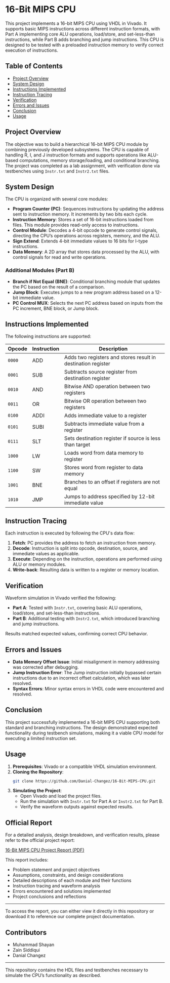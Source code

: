 # 16-Bit MIPS CPU

This project implements a 16-bit MIPS CPU using VHDL in Vivado. It supports basic MIPS instructions across different instruction formats, with Part A implementing core ALU operations, load/store, and set-less-than instructions, while Part B adds branching and jump instructions. This CPU is designed to be tested with a preloaded instruction memory to verify correct execution of instructions.

## Table of Contents
- [Project Overview](#project-overview)
- [System Design](#system-design)
- [Instructions Implemented](#instructions-implemented)
- [Instruction Tracing](#instruction-tracing)
- [Verification](#verification)
- [Errors and Issues](#errors-and-issues)
- [Conclusion](#conclusion)
- [Usage](#usage)

## Project Overview

The objective was to build a hierarchical 16-bit MIPS CPU module by combining previously developed subsystems. The CPU is capable of handling R, I, and J instruction formats and supports operations like ALU-based computations, memory storage/loading, and conditional branching. The project was completed as a lab assignment, with verification done via testbenches using `Instr.txt` and `Instr2.txt` files.

## System Design

The CPU is organized with several core modules:

- **Program Counter (PC)**: Sequences instructions by updating the address sent to instruction memory. It increments by two bits each cycle.
- **Instruction Memory**: Stores a set of 16-bit instructions loaded from files. This module provides read-only access to instructions.
- **Control Module**: Decodes a 4-bit opcode to generate control signals, directing the CPU’s operations across registers, memory, and the ALU.
- **Sign Extend**: Extends 4-bit immediate values to 16 bits for I-type instructions.
- **Data Memory**: A 2D array that stores data processed by the ALU, with control signals for read and write operations.

### Additional Modules (Part B)
- **Branch if Not Equal (BNE)**: Conditional branching module that updates the PC based on the result of a comparison.
- **Jump Block**: Executes jumps to a new program address based on a 12-bit immediate value.
- **PC Control MUX**: Selects the next PC address based on inputs from the PC increment, BNE block, or Jump block.

## Instructions Implemented

The following instructions are supported:

| Opcode | Instruction | Description |
|--------|-------------|-------------|
| `0000` | ADD         | Adds two registers and stores result in destination register |
| `0001` | SUB         | Subtracts source register from destination register |
| `0010` | AND         | Bitwise AND operation between two registers |
| `0011` | OR          | Bitwise OR operation between two registers |
| `0100` | ADDI        | Adds immediate value to a register |
| `0101` | SUBI        | Subtracts immediate value from a register |
| `0111` | SLT         | Sets destination register if source is less than target |
| `1000` | LW          | Loads word from data memory to register |
| `1100` | SW          | Stores word from register to data memory |
| `1001` | BNE         | Branches to an offset if registers are not equal |
| `1010` | JMP         | Jumps to address specified by 12-bit immediate value |

## Instruction Tracing

Each instruction is executed by following the CPU's data flow:
1. **Fetch**: PC provides the address to fetch an instruction from memory.
2. **Decode**: Instruction is split into opcode, destination, source, and immediate values as applicable.
3. **Execute**: Depending on the instruction, operations are performed using ALU or memory modules.
4. **Write-back**: Resulting data is written to a register or memory location.

## Verification

Waveform simulation in Vivado verified the following:

- **Part A**: Tested with `Instr.txt`, covering basic ALU operations, load/store, and set-less-than instructions.
- **Part B**: Additional testing with `Instr2.txt`, which introduced branching and jump instructions.

Results matched expected values, confirming correct CPU behavior.

## Errors and Issues

- **Data Memory Offset Issue**: Initial misalignment in memory addressing was corrected after debugging.
- **Jump Instruction Error**: The Jump instruction initially bypassed certain instructions due to an incorrect offset calculation, which was later resolved.
- **Syntax Errors**: Minor syntax errors in VHDL code were encountered and resolved.

## Conclusion

This project successfully implemented a 16-bit MIPS CPU supporting both standard and branching instructions. The design demonstrated expected functionality during testbench simulations, making it a viable CPU model for executing a limited instruction set.

## Usage

1. **Prerequisites**: Vivado or a compatible VHDL simulation environment.
2. **Cloning the Repository**:
    ```bash
    git clone https://github.com/Danial-Changez/16-Bit-MIPS-CPU.git
    ```
3. **Simulating the Project**:
   - Open Vivado and load the project files.
   - Run the simulation with `Instr.txt` for Part A or `Instr2.txt` for Part B.
   - Verify the waveform outputs against expected results.

## Official Report

For a detailed analysis, design breakdown, and verification results, please refer to the official project report:

[16-Bit MIPS CPU Project Report (PDF)](Project%20Report.pdf)

This report includes:
- Problem statement and project objectives
- Assumptions, constraints, and design considerations
- Detailed descriptions of each module and their functions
- Instruction tracing and waveform analysis
- Errors encountered and solutions implemented
- Project conclusions and reflections

---

To access the report, you can either view it directly in this repository or download it to reference our complete project documentation.


## Contributors
- Muhammad Shayan
- Zain Siddiqui
- Danial Changez

---

This repository contains the HDL files and testbenches necessary to simulate the CPU’s functionality as described.

